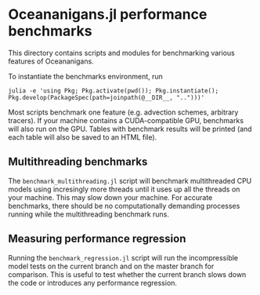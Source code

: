 # Oceananigans.jl performance benchmarks

This directory contains scripts and modules for benchmarking various features of Oceananigans.

To instantiate the benchmarks environment, run

```
julia -e 'using Pkg; Pkg.activate(pwd()); Pkg.instantiate(); Pkg.develop(PackageSpec(path=joinpath(@__DIR__, "..")))'
```

Most scripts benchmark one feature (e.g. advection schemes, arbitrary tracers). If your machine contains a CUDA-compatible GPU, benchmarks will also run on the GPU. Tables with benchmark results will be printed (and each table will also be saved to an HTML file).

## Multithreading benchmarks

The `benchmark_multithreading.jl` script will benchmark multithreaded CPU models using incresingly more threads until it uses up all the threads on your machine. This may slow down your machine. For accurate benchmarks, there should be no computationally demanding processes running while the multithreading benchmark runs.

## Measuring performance regression

Running the `benchmark_regression.jl` script will run the incompressible model tests on the current branch and on the master branch for comparison. This is useful to test whether the current branch slows down the code or introduces any performance regression.

